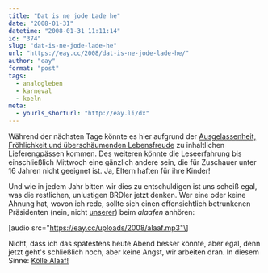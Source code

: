 ```yaml
---
title: "Dat is ne jode Lade he"
date: "2008-01-31"
datetime: "2008-01-31 11:11:14"
id: "374"
slug: "dat-is-ne-jode-lade-he"
url: "https://eay.cc/2008/dat-is-ne-jode-lade-he/"
author: "eay"
format: "post"
tags:
  - analogleben
  - karneval
  - koeln
meta:
  - yourls_shorturl: "http://eay.li/dx"
---
```


Während der nächsten Tage könnte es hier aufgrund der [Ausgelassenheit, Fröhlichkeit und überschäumenden Lebensfreude](http://de.wikipedia.org/wiki/Karneval) zu inhaltlichen Lieferengpässen kommen. Des weiteren könnte die Leseerfahrung bis einschließlich Mittwoch eine gänzlich andere sein, die für Zuschauer unter 16 Jahren nicht geeignet ist. Ja, Eltern haften für ihre Kinder!

Und wie in jedem Jahr bitten wir dies zu entschuldigen ist uns scheiß egal, was die restlichen, unlustigen BRDler jetzt denken. Wer eine oder keine Ahnung hat, wovon ich rede, sollte sich einen offensichtlich betrunkenen Präsidenten (nein, nicht [unserer](http://www.herbertsjunks.de/)) beim _alaafen_ anhören:

\[audio src="https://eay.cc/uploads/2008/alaaf.mp3"\]

Nicht, dass ich das spätestens heute Abend besser könnte, aber egal, denn jetzt geht's schließlich noch, aber keine Angst, wir arbeiten dran. In diesem Sinne: [Kölle Alaaf!](http://de.wikipedia.org/wiki/Narrenruf#Rheinland)
